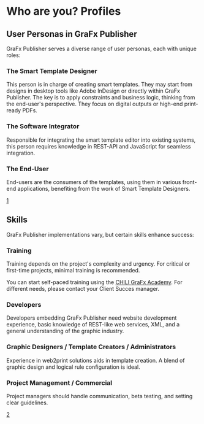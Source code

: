 # Who are you? Profiles

## User Personas in GraFx Publisher

GraFx Publisher serves a diverse range of user personas, each with unique roles:

### The Smart Template Designer
This person is in charge of creating smart templates. They may start from designs in desktop tools like Adobe InDesign or directly within GraFx Publisher. The key is to apply constraints and business logic, thinking from the end-user's perspective. They focus on digital outputs or high-end print-ready PDFs.

### The Software Integrator
Responsible for integrating the smart template editor into existing systems, this person requires knowledge in REST-API and JavaScript for seamless integration.

### The End-User
End-users are the consumers of the templates, using them in various front-end applications, benefiting from the work of Smart Template Designers.

[1](https://chilipublishdocs.atlassian.net/wiki/spaces/CPDOC/pages/1412737/Who+are+you)

## Skills

GraFx Publisher implementations vary, but certain skills enhance success:

### Training
Training depends on the project's complexity and urgency. For critical or first-time projects, minimal training is recommended.

You can start self-paced training using the [CHILI GraFx Academy](https://product.chili-publish.academy/). For different needs, please contact your Client Succes manager.

### Developers
Developers embedding GraFx Publisher need website development experience, basic knowledge of REST-like web services, XML, and a general understanding of the graphic industry.

### Graphic Designers / Template Creators / Administrators
Experience in web2print solutions aids in template creation. A blend of graphic design and logical rule configuration is ideal.

### Project Management / Commercial
Project managers should handle communication, beta testing, and setting clear guidelines.

[2](https://chilipublishdocs.atlassian.net/wiki/spaces/CPDOC/pages/1412739/Required+skills+and+competences)